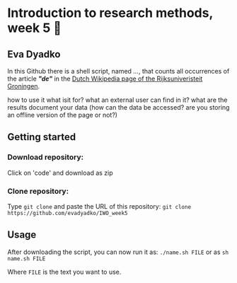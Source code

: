 # Introduction to research methods, week 5 :page_with_curl:
## Eva Dyadko

In this Github there is a shell script, named *...*, that counts all occurrences of the article ***"de"*** in the [Dutch Wikipedia page of the Rijksuniveristeit Groningen](https://nl.wikipedia.org/wiki/Rijksuniversiteit_Groningen).


how to use it
what isit for? 
what an external user can find in it? 
what are the results
document your data (how can the data be accessed? are you storing an offline version of the page or not?)

## Getting started
### Download repository:
Click on 'code' and download as zip
### Clone repository:
Type ```git clone``` and paste the URL of this repository:
```git clone https://github.com/evadyadko/IWO_week5```

## Usage
After downloading the script, you can now run it as:
```./name.sh FILE``` or as ```sh name.sh FILE```

Where ```FILE``` is the text you want to use.

